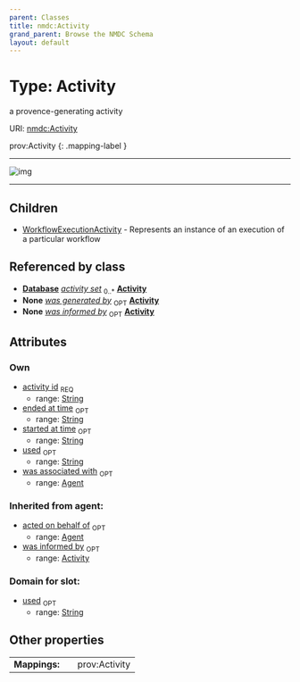 ```yaml
---
parent: Classes
title: nmdc:Activity
grand_parent: Browse the NMDC Schema
layout: default
---
```


# Type: Activity


a provence-generating activity

URI: [nmdc:Activity](https://microbiomedata/meta/Activity)

prov:Activity
{: .mapping-label }


---

![img](http://yuml.me/diagram/nofunky;dir:TB/class/[WorkflowExecutionActivity],[Database],[Agent],[Agent]%3Cwas%20associated%20with%200..1-++[Activity%7Cactivity_id:string;started_at_time:string%20%3F;ended_at_time:string%20%3F;used:string%20%3F],[Activity]%3Cwas%20informed%20by%200..1-%20[Activity],[Database]++-%20activity%20set%200..%2A%3E[Activity],[DataObject]-%20was%20generated%20by(i)%200..1%3E[Activity],[AttributeValue]-%20was%20generated%20by%200..1%3E[Activity],[Activity]%5E-[WorkflowExecutionActivity],[DataObject],[AttributeValue])

---


## Children

 * [WorkflowExecutionActivity](WorkflowExecutionActivity.md) - Represents an instance of an execution of a particular workflow

## Referenced by class

 *  **[Database](Database.md)** *[activity set](activity_set.md)*  <sub>0..*</sub>  **[Activity](Activity.md)**
 *  **None** *[was generated by](was_generated_by.md)*  <sub>OPT</sub>  **[Activity](Activity.md)**
 *  **None** *[was informed by](was_informed_by.md)*  <sub>OPT</sub>  **[Activity](Activity.md)**

## Attributes


### Own

 * [activity id](activity_id.md)  <sub>REQ</sub>
    * range: [String](types/String.md)
 * [ended at time](ended_at_time.md)  <sub>OPT</sub>
    * range: [String](types/String.md)
 * [started at time](started_at_time.md)  <sub>OPT</sub>
    * range: [String](types/String.md)
 * [used](used.md)  <sub>OPT</sub>
    * range: [String](types/String.md)
 * [was associated with](was_associated_with.md)  <sub>OPT</sub>
    * range: [Agent](Agent.md)

### Inherited from agent:

 * [acted on behalf of](acted_on_behalf_of.md)  <sub>OPT</sub>
    * range: [Agent](Agent.md)
 * [was informed by](was_informed_by.md)  <sub>OPT</sub>
    * range: [Activity](Activity.md)

### Domain for slot:

 * [used](used.md)  <sub>OPT</sub>
    * range: [String](types/String.md)

## Other properties

|  |  |  |
| --- | --- | --- |
| **Mappings:** | | prov:Activity |

